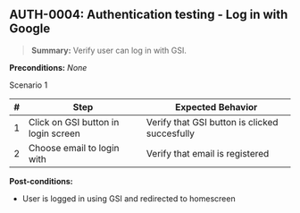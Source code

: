 ## **AUTH-0004:** Authentication testing - Log in with Google  

> **Summary:** Verify user can log in with GSI.  <br>

**Preconditions:** _None_  

Scenario 1 

 | \# | Step | Expected Behavior | 
 |----|------|-------------------| 
 |  1 |Click on GSI button in login screen      | Verify that GSI button is clicked succesfully   | 
 |  2 |Choose email to login with      | Verify that email is registered   | 

**Post-conditions:**  

 - User is logged in using GSI and redirected to homescreen  
